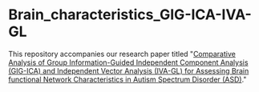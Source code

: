 # Brain_characteristics_GIG-ICA-IVA-GL
This repository accompanies our research paper titled "[Comparative Analysis of Group Information-Guided Independent Component Analysis (GIG-ICA)
and Independent Vector Analysis (IVA-GL) for Assessing Brain functional Network Characteristics in Autism Spectrum Disorder (ASD)]([https://arxiv.org/abs/2304.03442](https://www.frontiersin.org/articles/10.3389/fnins.2023.1252732/abstract)https://www.frontiersin.org/articles/10.3389/fnins.2023.1252732/abstract)." 
